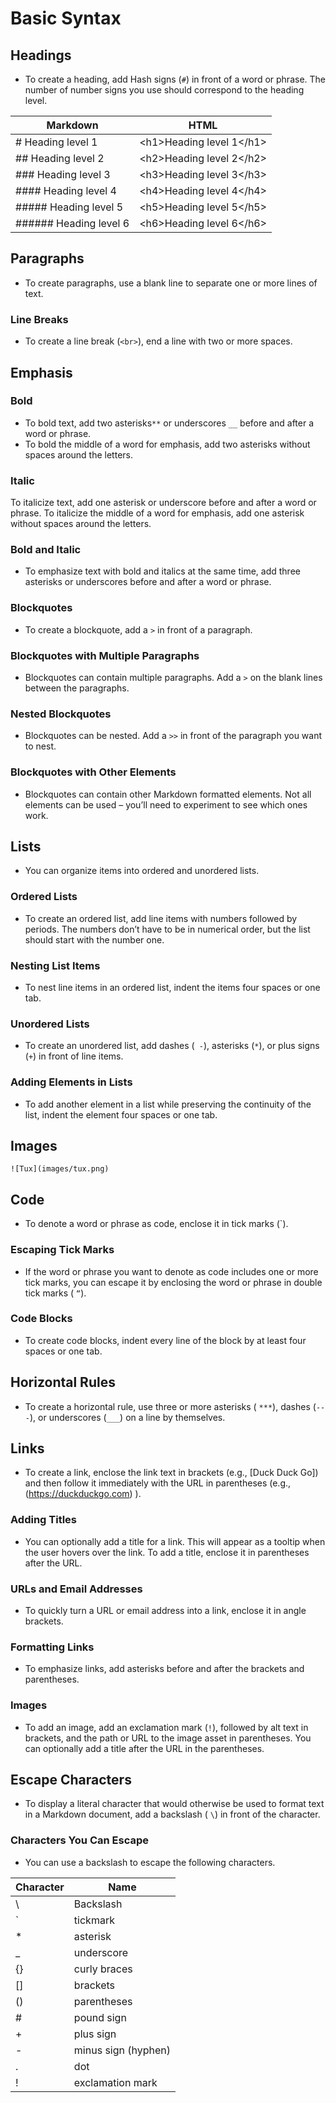 # Basic Syntax

## Headings

- To create a heading, add Hash signs (`#`) in front of a word or phrase. The number of number signs you use should correspond to the heading level. 

| Markdown               | HTML                       |
| ---------------------- | -------------------------- |
| # Heading level 1      | \<h1>Heading level 1\</h1> |
| ## Heading level 2     | \<h2>Heading level 2\</h2> |
| ### Heading level 3    | \<h3>Heading level 3\</h3> |
| #### Heading level 4   | \<h4>Heading level 4\</h4> |
| ##### Heading level 5  | \<h5>Heading level 5\</h5> |
| ###### Heading level 6 | \<h6>Heading level 6\</h6> |
## Paragraphs

- To create paragraphs, use a blank line to separate one or more lines of text. 
### Line Breaks 

- To create a line break (`<br>`), end a line with two or more spaces. 
## Emphasis

### Bold 

- To bold text, add two asterisks`**` or underscores `__` before and after a word or phrase. 
- To bold the middle of a word for emphasis, add two asterisks without spaces around the letters.
### Italic 

To italicize text, add one asterisk or underscore before and after a word or phrase. To italicize the middle of a word for emphasis, add one asterisk without spaces around the letters.
### Bold and Italic 

- To emphasize text with bold and italics at the same time, add three asterisks or underscores before and after a word or phrase. 
### Blockquotes
- To create a blockquote, add a `>` in front of a paragraph.
### Blockquotes with Multiple Paragraphs

- Blockquotes can contain multiple paragraphs. Add a `>` on the blank lines between the paragraphs. 
### Nested Blockquotes

- Blockquotes can be nested. Add a `>>` in front of the paragraph you want to nest. 
### Blockquotes with Other Elements

- Blockquotes can contain other Markdown formatted elements. Not all elements can be used – you’ll need to experiment to see which ones work.
## Lists

- You can organize items into ordered and unordered lists. 
### Ordered Lists

- To create an ordered list, add line items with numbers followed by periods. The numbers don’t have to be in numerical order, but the list should start with the number one. 
### Nesting List Items

- To nest line items in an ordered list, indent the items four spaces or one tab. 
### Unordered Lists

- To create an unordered list, add dashes (` -`), asterisks (`*`), or plus signs (`+`) in front of line items. 
### Adding Elements in Lists

-  To add another element in a list while preserving the continuity of the list, indent the element four spaces or one tab.
## Images 

`![Tux](images/tux.png) `
## Code 

- To denote a word or phrase as code, enclose it in tick marks (\`). 
### Escaping Tick Marks 

- If the word or phrase you want to denote as code includes one or more tick marks, you can escape it by enclosing the word or phrase in double tick marks ( `“`).
### Code Blocks 

- To create code blocks, indent every line of the block by at least four spaces or one tab. 
## Horizontal Rules 

- To create a horizontal rule, use three or more asterisks ( `***`), dashes (`---`), or underscores (`___`) on a line by themselves. 
## Links 

- To create a link, enclose the link text in brackets (e.g., [Duck Duck Go]) and then follow it immediately with the URL in parentheses (e.g., (https://duckduckgo.com) ). 
### Adding Titles 

- You can optionally add a title for a link. This will appear as a tooltip when the user hovers over the link. To add a title, enclose it in parentheses after the URL. 
### URLs and Email Addresses

- To quickly turn a URL or email address into a link, enclose it in angle brackets. 
### Formatting Links

- To emphasize links, add asterisks before and after the brackets and parentheses. 
### Images 

- To add an image, add an exclamation mark (`!`), followed by alt text in brackets, and the path or URL to the image asset in parentheses. You can optionally add a title after the URL in the parentheses. 
## Escape Characters 

- To display a literal character that would otherwise be used to format text in a Markdown document, add a backslash ( `\`) in front of the character. 
### Characters You Can Escape 

- You can use a backslash to escape the following characters. 

| Character | Name                |
| --------- | ------------------- |
| \\        | Backslash           |
| `         | tickmark            |
| *         | asterisk            |
| _         | underscore          |
| {}        | curly braces        |
| []        | brackets            |
| ()        | parentheses         |
| #         | pound sign          |
| +         | plus sign           |
| -         | minus sign (hyphen) |
| .         | dot                 |
| !         | exclamation mark    |
